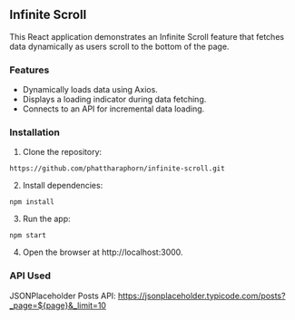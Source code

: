 ##  Infinite Scroll 
This React application demonstrates an Infinite Scroll feature that fetches data dynamically as users scroll to the bottom of the page.

### Features
- Dynamically loads data using Axios.
- Displays a loading indicator during data fetching.
- Connects to an API for incremental data loading.
  
### Installation

1. Clone the repository:

```
https://github.com/phattharaphorn/infinite-scroll.git  
```

2. Install dependencies:

```
npm install
```

3. Run the app:

```
npm start
```

4. Open the browser at http://localhost:3000.
  
### API Used

JSONPlaceholder Posts API: https://jsonplaceholder.typicode.com/posts?_page=${page}&_limit=10

